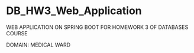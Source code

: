 # DB_HW3_Web_Application
WEB APPLICATION ON SPRING BOOT FOR HOMEWORK 3 OF DATABASES COURSE

DOMAIN: MEDICAL WARD
